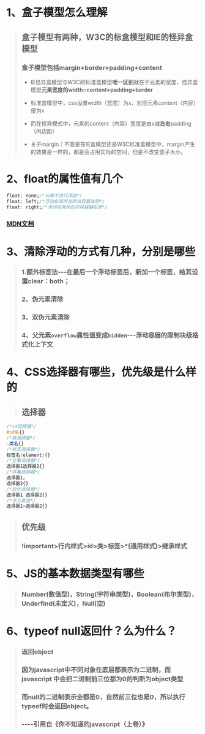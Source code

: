 # 1、盒子模型怎么理解

> ## 盒子模型有两种，W3C的标盒模型和IE的怪异盒模型
>
> ### 盒子模型包括margin+border+padding+content
>
> - IE怪异盒模型与W3C的标准盒模型**唯一区别**就在于元素的宽度，怪异盒模型**元素宽度的width=content+padding+border**
>
> - 标准盒模型中，css设置width（宽度）为x，对应元素content（内容）便为x
>
> - 而在怪异模式中，元素的content（内容）宽度是由x减**左右**padding（内边距）
> - 关于margin：不管是在IE盒模型还是W3C标准盒模型中，margin产生的效果是一样的，都是会占用实际的空间，但是不改变盒子大小。

# 2、float的属性值有几个

```css
float: none;/*元素不进行浮动*/
float: left;/*浮动在其所在的块容器左侧*/
float: right;/*浮动在其所在的块容器右侧*/
```

### [MDN文档](https://developer.mozilla.org/zh-CN/docs/CSS/float)

# 3、清除浮动的方式有几种，分别是哪些

> ### 1.额外标签法---在最后一个浮动标签后，新加一个标签，给其设置clear：both；
> ### 2、伪元素清除
>
> ### 3、双伪元素清除
>
> ### 4、父元素`overflow`属性值变成`hidden`---浮动容器的限制块级格式化上下文

# 4、CSS选择器有哪些，优先级是什么样的

> ## 选择器

```css
/*id选择器*/
#id名{}
/*类选择器*/
.类名{}
/*标签选择器*/
标签名(element){}
/*交集选择器*/
选择器1选择器2{}
/*并集选择器*/
选择器1，
选择器2{}
/*后代选择器*/
选择器1 选择器2{}
/*子元素选*/
选择器1>选择器2{}
```

> ## 优先级
>
> ### !important>行内样式>id>类>标签>*(通用样式)>继承样式

# 5、JS的基本数据类型有哪些

> ### Number(数值型)，String(字符串类型)，Boolean(布尔类型)，Underfind(未定义)，Null(空)

# 6、typeof null返回什？么为什么？

> ### 返回object
>
> ###  因为javascript中不同对象在底层都表示为二进制，而javascript 中会把二进制前三位都为0的判断为object类型
>
> ### 而null的二进制表示全都是0，自然前三位也是0，所以执行typeof时会返回object。
>
> ###  ----引用自《你不知道的javascript（上卷）》

